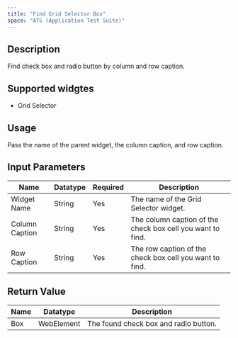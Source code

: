 ```yaml
---
title: "Find Grid Selector Box"
space: "ATS (Application Test Suite)"
---
```

## Description
Find check box and radio button by column and row caption.

## Supported widgtes
 + Grid Selector

## Usage
Pass the name of the parent widget, the column caption, and row caption.

## Input Parameters


Name | Datatype | Required | Description
---- | -------- | -------- | ---------------
Widget Name | String | Yes | The name of the Grid Selector widget.
Column Caption | String | Yes | The column caption of the check box cell you want to find.
Row Caption | String | Yes | The row caption of the check box cell you want to find.

## Return Value

Name | Datatype | Description
---- | --------- | ---------------
Box | WebElement | The found check box and radio button.
